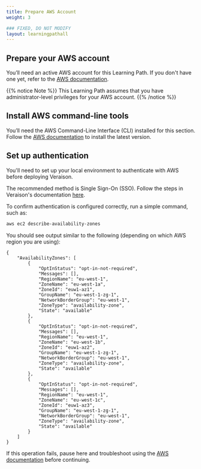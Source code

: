 ```yaml
---
title: Prepare AWS Account
weight: 3

### FIXED, DO NOT MODIFY
layout: learningpathall
---
```


## Prepare your AWS account
You’ll need an active AWS account for this Learning Path. If you don't have one yet, refer to the [AWS documentation](https://docs.aws.amazon.com/accounts/latest/reference/manage-acct-creating.html).

{{% notice Note %}}
This Learning Path assumes that you have administrator-level privileges for your AWS account. {{% /notice %}}

## Install AWS command-line tools
You’ll need the AWS Command-Line Interface (CLI) installed for this section. Follow the [AWS documentation](https://docs.aws.amazon.com/cli/latest/userguide/getting-started-install.html) to install the latest version.

## Set up authentication
You'll need to set up your local environment to authenticate with AWS before deploying Veraison.

The recommended method is Single Sign-On (SSO). Follow the steps in Veraison's documentation [here](https://github.com/veraison/services/tree/main/deployments/aws#aws-account).

To confirm authentication is configured correctly, run a simple command, such as:

```bash
aws ec2 describe-availability-zones
```

You should see output similar to the following (depending on which AWS region you are using):

```output
{
    "AvailabilityZones": [
        {
            "OptInStatus": "opt-in-not-required",
            "Messages": [],
            "RegionName": "eu-west-1",
            "ZoneName": "eu-west-1a",
            "ZoneId": "euw1-az1",
            "GroupName": "eu-west-1-zg-1",
            "NetworkBorderGroup": "eu-west-1",
            "ZoneType": "availability-zone",
            "State": "available"
        },
        {
            "OptInStatus": "opt-in-not-required",
            "Messages": [],
            "RegionName": "eu-west-1",
            "ZoneName": "eu-west-1b",
            "ZoneId": "euw1-az2",
            "GroupName": "eu-west-1-zg-1",
            "NetworkBorderGroup": "eu-west-1",
            "ZoneType": "availability-zone",
            "State": "available"
        },
        {
            "OptInStatus": "opt-in-not-required",
            "Messages": [],
            "RegionName": "eu-west-1",
            "ZoneName": "eu-west-1c",
            "ZoneId": "euw1-az3",
            "GroupName": "eu-west-1-zg-1",
            "NetworkBorderGroup": "eu-west-1",
            "ZoneType": "availability-zone",
            "State": "available"
        }
    ]
}
```
If this operation fails, pause here and troubleshoot using the [AWS documentation](https://docs.aws.amazon.com/cli/v1/userguide/cli-chap-authentication.html) before continuing.
